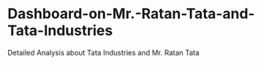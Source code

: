 # Dashboard-on-Mr.-Ratan-Tata-and-Tata-Industries
Detailed Analysis about Tata Industries and Mr. Ratan Tata
